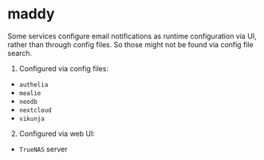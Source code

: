 # maddy

Some services configure email notifications as runtime configuration via UI,
rather than through config files. So those might not be found via config file
search.

1. Configured via config files:

- `authelia`
- `mealie`
- `neodb`
- `nextcloud`
- `vikunja`

2. Configured via web UI:

- `TrueNAS` server
